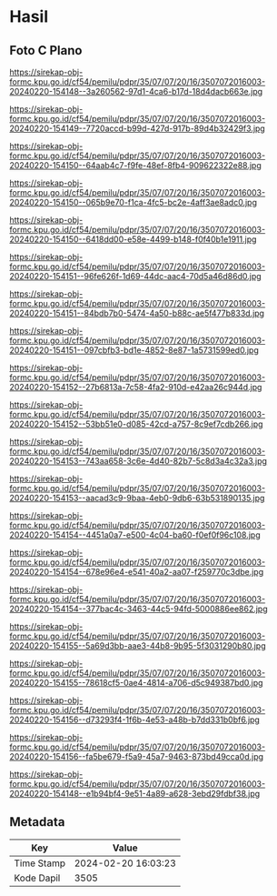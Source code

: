 # Hasil

## Foto C Plano

https://sirekap-obj-formc.kpu.go.id/cf54/pemilu/pdpr/35/07/07/20/16/3507072016003-20240220-154148--3a260562-97d1-4ca6-b17d-18d4dacb663e.jpg

https://sirekap-obj-formc.kpu.go.id/cf54/pemilu/pdpr/35/07/07/20/16/3507072016003-20240220-154149--7720accd-b99d-427d-917b-89d4b32429f3.jpg

https://sirekap-obj-formc.kpu.go.id/cf54/pemilu/pdpr/35/07/07/20/16/3507072016003-20240220-154150--64aab4c7-f9fe-48ef-8fb4-909622322e88.jpg

https://sirekap-obj-formc.kpu.go.id/cf54/pemilu/pdpr/35/07/07/20/16/3507072016003-20240220-154150--065b9e70-f1ca-4fc5-bc2e-4aff3ae8adc0.jpg

https://sirekap-obj-formc.kpu.go.id/cf54/pemilu/pdpr/35/07/07/20/16/3507072016003-20240220-154150--6418dd00-e58e-4499-b148-f0f40b1e1911.jpg

https://sirekap-obj-formc.kpu.go.id/cf54/pemilu/pdpr/35/07/07/20/16/3507072016003-20240220-154151--96fe626f-1d69-44dc-aac4-70d5a46d86d0.jpg

https://sirekap-obj-formc.kpu.go.id/cf54/pemilu/pdpr/35/07/07/20/16/3507072016003-20240220-154151--84bdb7b0-5474-4a50-b88c-ae5f477b833d.jpg

https://sirekap-obj-formc.kpu.go.id/cf54/pemilu/pdpr/35/07/07/20/16/3507072016003-20240220-154151--097cbfb3-bd1e-4852-8e87-1a5731599ed0.jpg

https://sirekap-obj-formc.kpu.go.id/cf54/pemilu/pdpr/35/07/07/20/16/3507072016003-20240220-154152--27b6813a-7c58-4fa2-910d-e42aa26c944d.jpg

https://sirekap-obj-formc.kpu.go.id/cf54/pemilu/pdpr/35/07/07/20/16/3507072016003-20240220-154152--53bb51e0-d085-42cd-a757-8c9ef7cdb266.jpg

https://sirekap-obj-formc.kpu.go.id/cf54/pemilu/pdpr/35/07/07/20/16/3507072016003-20240220-154153--743aa658-3c6e-4d40-82b7-5c8d3a4c32a3.jpg

https://sirekap-obj-formc.kpu.go.id/cf54/pemilu/pdpr/35/07/07/20/16/3507072016003-20240220-154153--aacad3c9-9baa-4eb0-9db6-63b531890135.jpg

https://sirekap-obj-formc.kpu.go.id/cf54/pemilu/pdpr/35/07/07/20/16/3507072016003-20240220-154154--4451a0a7-e500-4c04-ba60-f0ef0f96c108.jpg

https://sirekap-obj-formc.kpu.go.id/cf54/pemilu/pdpr/35/07/07/20/16/3507072016003-20240220-154154--678e96e4-e541-40a2-aa07-f259770c3dbe.jpg

https://sirekap-obj-formc.kpu.go.id/cf54/pemilu/pdpr/35/07/07/20/16/3507072016003-20240220-154154--377bac4c-3463-44c5-94fd-5000886ee862.jpg

https://sirekap-obj-formc.kpu.go.id/cf54/pemilu/pdpr/35/07/07/20/16/3507072016003-20240220-154155--5a69d3bb-aae3-44b8-9b95-5f3031290b80.jpg

https://sirekap-obj-formc.kpu.go.id/cf54/pemilu/pdpr/35/07/07/20/16/3507072016003-20240220-154155--78618cf5-0ae4-4814-a706-d5c949387bd0.jpg

https://sirekap-obj-formc.kpu.go.id/cf54/pemilu/pdpr/35/07/07/20/16/3507072016003-20240220-154156--d73293f4-1f6b-4e53-a48b-b7dd331b0bf6.jpg

https://sirekap-obj-formc.kpu.go.id/cf54/pemilu/pdpr/35/07/07/20/16/3507072016003-20240220-154156--fa5be679-f5a9-45a7-9463-873bd49cca0d.jpg

https://sirekap-obj-formc.kpu.go.id/cf54/pemilu/pdpr/35/07/07/20/16/3507072016003-20240220-154148--e1b94bf4-9e51-4a89-a628-3ebd29fdbf38.jpg


## Metadata

| Key        | Value               |
| ---------- | ------------------- |
| Time Stamp | 2024-02-20 16:03:23 |
| Kode Dapil | 3505                |



